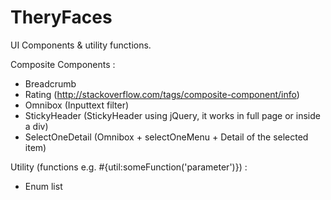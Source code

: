TheryFaces
==========

UI Components & utility functions.

Composite Components :

* Breadcrumb
* Rating (http://stackoverflow.com/tags/composite-component/info)
* Omnibox (Inputtext filter)
* StickyHeader (StickyHeader using jQuery, it works in full page or inside a div)
* SelectOneDetail (Omnibox + selectOneMenu + Detail of the selected item)

Utility (functions e.g. #{util:someFunction('parameter')}) :
* Enum list